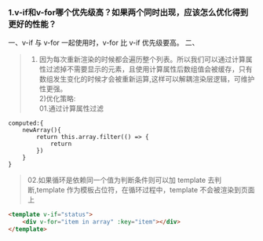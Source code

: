 ### 1.v-if和v-for哪个优先级高？如果两个同时出现，应该怎么优化得到更好的性能？

 一、v-if 与 v-for 一起使用时，v-for 比 v-if 优先级要高。
 二、
>  1) 因为每次重新渲染的时候都会遍历整个列表。所以我们可以通过计算属性过滤掉不需要显示的元素，且使用计算属性后数组值会被缓存，只有数组发生变化的时候才会被重新运算,这样可以解耦渲染层逻辑，可维护性更强。  
> 2)优化策略:    
> 01.通过计算属性过滤  

	computed:{
		newArray(){
			return this.array.filter(() => {
				return
			})
		}
	}

> 02.如果循环是依赖同一个值为判断条件则可以加 template 去判断,template 作为模板占位符，在循环过程中，template 不会被渲染到页面上

```html
<template v-if="status">
	<div v-for="item in array" :key="item"></div>  
</template>  
```